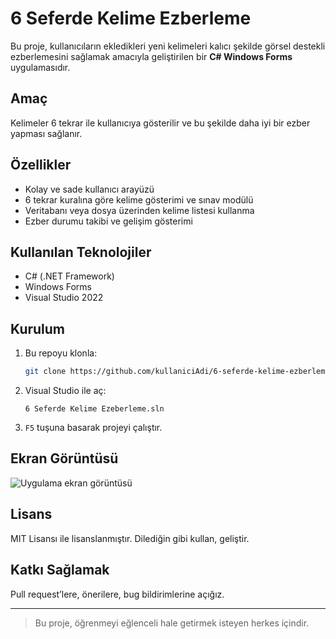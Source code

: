 # 6 Seferde Kelime Ezberleme

Bu proje, kullanıcıların ekledikleri yeni kelimeleri kalıcı şekilde görsel destekli ezberlemesini sağlamak amacıyla geliştirilen bir **C# Windows Forms** uygulamasıdır.

## Amaç

Kelimeler 6 tekrar ile kullanıcıya gösterilir ve bu şekilde daha iyi bir ezber yapması sağlanır. 

## Özellikler

- Kolay ve sade kullanıcı arayüzü
- 6 tekrar kuralına göre kelime gösterimi ve sınav modülü
- Veritabanı veya dosya üzerinden kelime listesi kullanma
- Ezber durumu takibi ve gelişim gösterimi

## Kullanılan Teknolojiler

- C# (.NET Framework)
- Windows Forms
- Visual Studio 2022

## Kurulum

1. Bu repoyu klonla:
    ```bash
    git clone https://github.com/kullaniciAdi/6-seferde-kelime-ezberleme.git
    ```

2. Visual Studio ile aç:
    ```
    6 Seferde Kelime Ezeberleme.sln
    ```
3. `F5` tuşuna basarak projeyi çalıştır.

## Ekran Görüntüsü 

![Uygulama ekran görüntüsü](screenshots/main-ui.png)

## Lisans

MIT Lisansı ile lisanslanmıştır. Dilediğin gibi kullan, geliştir.

## Katkı Sağlamak

Pull request’lere, önerilere, bug bildirimlerine açığız.

---

> Bu proje, öğrenmeyi eğlenceli hale getirmek isteyen herkes içindir.
